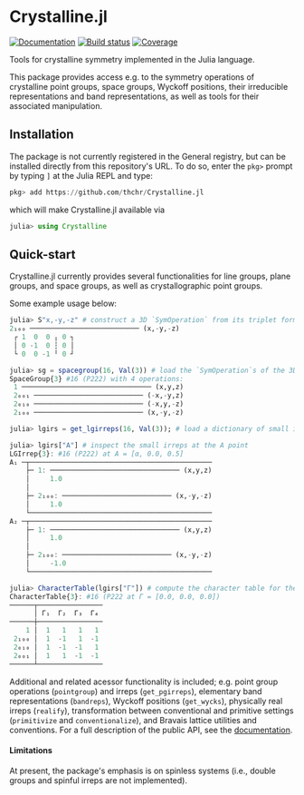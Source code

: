 # Crystalline.jl

[![Documentation][docs-dev-img]][docs-dev-url] [![Build status][ci-status-img]][ci-status-url] [![Coverage][coverage-img]][coverage-url]

Tools for crystalline symmetry implemented in the Julia language.

This package provides access e.g. to the symmetry operations of crystalline point groups, space groups, Wyckoff positions, their irreducible representations and band representations, as well as tools for their associated manipulation.

## Installation

The package is not currently registered in the General registry, but can be installed directly from this repository's URL.
To do so, enter the `pkg>` prompt by typing `]` at the Julia REPL and type:
```julia
pkg> add https://github.com/thchr/Crystalline.jl
```
which will make Crystalline.jl available via 
```julia
julia> using Crystalline
```

## Quick-start

Crystalline.jl currently provides several functionalities for line groups, plane groups, and space groups, as well as crystallographic point groups.

Some example usage below:
```julia
julia> S"x,-y,-z" # construct a 3D `SymOperation` from its triplet form
2₁₀₀ ─────────────────────────── (x,-y,-z)
 ┌ 1  0  0 ╷ 0 ┐
 │ 0 -1  0 ┆ 0 │
 └ 0  0 -1 ╵ 0 ┘

julia> sg = spacegroup(16, Val(3)) # load the `SymOperation`s of the 3D space group #16 in a conventional setting
SpaceGroup{3} #16 (P222) with 4 operations:
 1 ──────────────────────────────── (x,y,z)
 2₀₀₁ ─────────────────────────── (-x,-y,z)
 2₀₁₀ ─────────────────────────── (-x,y,-z)
 2₁₀₀ ─────────────────────────── (x,-y,-z)

julia> lgirs = get_lgirreps(16, Val(3)); # load a dictionary of small irreps and their little groups for space group #16, indexed by their k-point labels

julia> lgirs["A"] # inspect the small irreps at the A point
LGIrrep{3}: #16 (P222) at A = [α, 0.0, 0.5]
A₁ ─┬─────────────────────────────────────────────
    ├─ 1: ──────────────────────────────── (x,y,z)
    │     1.0
    │     
    ├─ 2₁₀₀: ─────────────────────────── (x,-y,-z)
    │     1.0
    └─────────────────────────────────────────────
A₂ ─┬─────────────────────────────────────────────
    ├─ 1: ──────────────────────────────── (x,y,z)
    │     1.0
    │     
    ├─ 2₁₀₀: ─────────────────────────── (x,-y,-z)
    │     -1.0
    └─────────────────────────────────────────────

julia> CharacterTable(lgirs["Γ"]) # compute the character table for the small irreps at the Γ point
CharacterTable{3}: #16 (P222 at Γ = [0.0, 0.0, 0.0])
──────┬────────────────
      │ Γ₁  Γ₂  Γ₃  Γ₄ 
──────┼────────────────
    1 │  1   1   1   1 
 2₁₀₀ │  1  -1   1  -1
 2₀₁₀ │  1  -1  -1   1
 2₀₀₁ │  1   1  -1  -1
──────┴────────────────
```

Additional and related acessor functionality is included; e.g. point group operations (`pointgroup`) and irreps (`get_pgirreps`), elementary band representations (`bandreps`), Wyckoff positions (`get_wycks`), physically real irreps (`realify`), transformation between conventional and primitive settings (`primitivize` and `conventionalize`), and Bravais lattice utilities and conventions.
For a full description of the public API, see the [documentation][docs-dev-url].

[ci-status-img]: https://github.com/thchr/Crystalline.jl/workflows/CI/badge.svg
[ci-status-url]: https://github.com/thchr/Crystalline.jl/actions
[docs-dev-img]:  https://img.shields.io/badge/docs-dev-blue.svg
[docs-dev-url]:  https://thchr.github.io/Crystalline.jl/dev
[coverage-img]:  https://codecov.io/gh/thchr/Crystalline.jl/branch/master/graph/badge.svg
[coverage-url]:  https://codecov.io/gh/thchr/Crystalline.jl

#### Limitations
At present, the package's emphasis is on spinless systems (i.e., double groups and spinful irreps are not implemented).